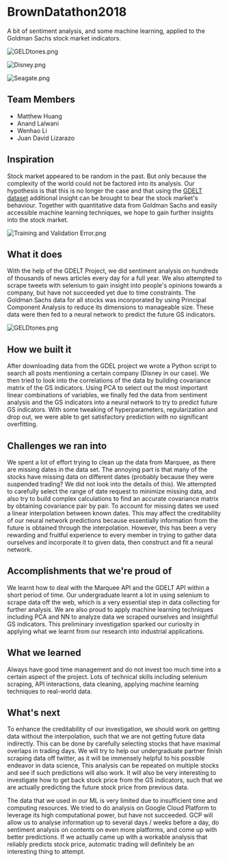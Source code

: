 # BrownDatathon2018

A bit of sentiment analysis, and some machine learning, applied to the Goldman Sachs stock market indicators.

![GELDtones.png](https://raw.githubusercontent.com/matthew-hsr/BrownDatathon2018/master/Covariances.png)

![Disney.png](https://raw.githubusercontent.com/matthew-hsr/BrownDatathon2018/master/Disney.png)

![Seagate.png](https://raw.githubusercontent.com/matthew-hsr/BrownDatathon2018/master/Seagate.png)

## Team Members

+ Matthew Huang
+ Anand Lalwani
+ Wenhao Li
+ Juan David Lizarazo

## Inspiration

Stock market appeared to be random in the past. But only because the complexity of the world could not be factored into its analysis. Our hypothesis is that this is no longer the case and that using the [GDELT dataset](http://data.gdeltproject.org/) additional insight can be brought to bear the stock market's behaviour. Together with quantitative data from Goldman Sachs and easily accessible machine learning techniques, we hope to gain further insights into the stock market.

![Training and Validation Error.png](https://raw.githubusercontent.com/matthew-hsr/BrownDatathon2018/master/TrainingandValidationError.png)

## What it does

With the help of the GDELT Project, we did sentiment analysis on hundreds of thousands of news articles every day for a full year. We also attempted to scrape tweets with selenium to gain insight into people's opinions towards a company, but have not succeeded yet due to time constraints. The Goldman Sachs data for all stocks was incorporated by using Principal Component Analysis to reduce its dimensions to manageable size. These data were then fed to a neural network to predict the future GS indicators.

![GELDtones.png](https://raw.githubusercontent.com/matthew-hsr/BrownDatathon2018/master/GELDtones.png)

## How we built it

After downloading data from the GDEL project we wrote a Python script to search all posts mentioning a certain company (Disney in our case). We then tried to look into the correlations of the data by building covariance matrix of the GS indicators. Using PCA to select out the most important linear combinations of variables, we finally fed the data from sentiment analysis and the GS indicators into a neural network to try to predict future GS indicators. With some tweaking of hyperparameters, regularization and drop out, we were able to get satisfactory prediction with no significant overfitting.

## Challenges we ran into

We spent a lot of effort trying to clean up the data from Marquee, as there are missing dates in the data set. The annoying part is that many of the stocks have missing data on different dates (probably because they were suspended trading? We did not look into the details of this). We attempted to carefully select the range of date request to minimize missing data, and also try to build complex calculations to find an accurate covariance matrix by obtaining covariance pair by pair. To account for missing dates we used a linear interpolation between known dates. This may affect the creditability of our neural network predictions because essentially information from the future is obtained through the interpolation. However, this has been a very rewarding and fruitful experience to every member in trying to gather data ourselves and incorporate it to given data, then construct and fit a neural network.

## Accomplishments that we're proud of

We learnt how to deal with the Marquee API and the GDELT API within a short period of time. Our undergraduate learnt a lot in using selenium to scrape data off the web, which is a very essential step in data collecting for further analysis. We are also proud to apply machine learning techniques including PCA and NN to analyze data we scraped ourselves and insightful GS indicators. This preliminary investigation sparked our curiosity in applying what we learnt from our research into industrial applications.

## What we learned

Always have good time management and do not invest too much time into a certain aspect of the project. Lots of technical skills including selenium scraping, API interactions, data cleaning, applying machine learning techniques to real-world data.

## What's next

To enhance the creditability of our investigation, we should work on getting data without the interpolation, such that we are not getting future data indirectly. This can be done by carefully selecting stocks that have maximal overlaps in trading days. We will try to help our undergraduate partner finish scraping data off twitter, as it will be immensely helpful to his possible endeavor in data science, This analysis can be repeated on multiple stocks and see if such predictions will also work. It will also be very interesting to investigate how to get back stock price from the GS indicators, such that we are actually predicting the future stock price from previous data. 

The data that we used in our ML is very limited due to insufficient time and computing resources. We tried to do analysis on Google Cloud Platform to leverage its high computational power, but have not succeeded. GCP will allow us to analyse information up to several days / weeks before a day, do sentiment analysis on contents on even more platforms, and come up with better predictions. If we actually came up with a workable analysis that reliably predicts stock price, automatic trading will definitely be an interesting thing to attempt.
